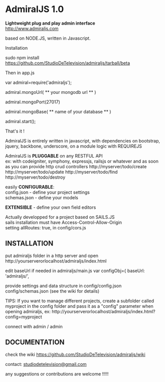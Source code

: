 AdmiralJS 1.0
===========
**Lightweight plug and play admin interface**  
http://www.admiraljs.com

based on NODE.JS, written in Javascript.

Installation 

sudo npm install https://github.com/StudioDeTelevision/admiraljs/tarball/beta

Then in app.js

var admiral=require('admiraljs');

admiral.mongoUrl( ** your mongodb url ** )

admiral.mongoPort(27017)

admiral.mongoBase( ** name of your database ** )

admiral.start();

That's it !
  
AdmiralJS is entirely written in javascript, with dependencies on bootstrap, jquery, backbone, underscore,
on a module logic with REQUIREJS  

AdmiralJS is 
**PLUGGABLE** on any RESTFUL API  
ex: with codeigniter, symphony, expressjs, railsjs or whatever and as soon as you can provide http crud controllers http://myserver/todo/create http://myserver/todo/update http://myserver/todo/find http://myserver/todo/destroy  
  
easily **CONFIGURABLE**:  
config.json - define your project settings  
schemas.json - define your models  
  
**EXTENSIBLE** - define your own field editors  
  
Actually developped for a project based on SAILS.JS  
sails installation must have Access-Control-Allow-Origin   
setting allRoutes: true, in config/cors.js  


## INSTALLATION

put admiraljs folder in a http server
and open http://yourserverorlocalhost/admiraljs/index.html

edit baseUrl if needed in admiraljs/main.js
var configObj={
    baseUrl: 'admiraljs/',
	
provide settings and data structure in 
config/config.json
config/schemas.json
(see the wiki for details)

TIPS: If you want to manage different projects, create a subfolder called myproject in the config folder and pass it as a "config" parameter when opening admiraljs, ex:
http://yourserverorlocalhost/admiraljs/index.html?config=myproject

connect with admin / admin


## DOCUMENTATION
check the wiki
https://github.com/StudioDeTelevision/admiraljs/wiki

contact: studiodetelevision@gmail.com  

any suggestions or contributions are welcome !!!!!   
